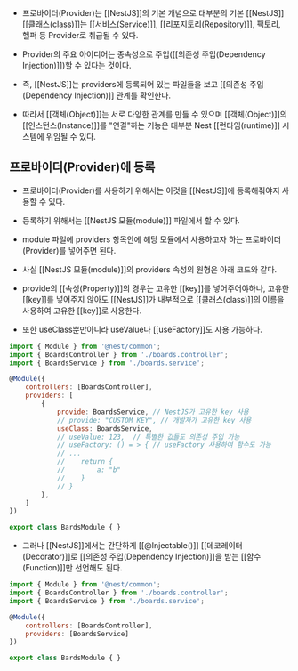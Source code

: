 - 프로바이더(Provider)는 [[NestJS]]의 기본 개념으로 대부분의 기본 [[NestJS]] [[클래스(class)]]는 [[서비스(Service)]], [[리포지토리(Repository)]], 팩토리, 헬퍼 등 Provider로 취급될 수 있다.

- Provider의 주요 아이디어는 종속성으로 주입([[의존성 주입(Dependency Injection)]])할 수 있다는 것이다.
- 즉, [[NestJS]]는 providers에 등록되어 있는 파일들을 보고 [[의존성 주입(Dependency Injection)]] 관계를 확인한다.

- 따라서 [[객체(Object)]]는 서로 다양한 관계를 만들 수 있으며 [[객체(Object)]]의 [[인스턴스(Instance)]]를 "연결"하는 기능은 대부분 Nest [[런타임(runtime)]] 시스템에 위임될 수 있다.


## 프로바이더(Provider)에 등록

- 프로바이더(Provider)를 사용하기 위해서는 이것을 [[NestJS]]에 등록해줘야지 사용할 수 있다.
- 등록하기 위해서는 [[NestJS 모듈(module)]] 파일에서 할 수 있다.

- module 파일에 providers 항목안에 해당 모듈에서 사용하고자 하는 프로바이더(Provider)를 넣어주면 된다.

- 사실 [[NestJS 모듈(module)]]의 providers 속성의 원형은 아래 코드와 같다.
- provide의 [[속성(Property)]]의 경우는 고유한 [[key]]를 넣어주어야하나, 고유한 [[key]]를 넣어주지 않아도 [[NestJS]]가 내부적으로 [[클래스(class)]]의 이름을 사용하여 고유한 [[key]]로 사용한다.

- 또한 useClass뿐만아니라 useValue나 [[useFactory]]도 사용 가능하다.

```js
import { Module } from '@nest/common';
import { BoardsController } from './boards.controller';
import { BoardsService } from './boards.service';

@Module({
	controllers: [BoardsController],
	providers: [
		{  
		    provide: BoardsService, // NestJS가 고유한 key 사용
		    // provide: "CUSTOM_KEY", // 개발자가 고유한 key 사용
		    useClass: BoardsService,  
		    // useValue: 123,  // 특별한 값들도 의존성 주입 가능
			// useFactory: () = > { // useFactory 사용하여 함수도 가능
			// ...
			//    return {
			//		  a: "b"
			//    }
			// }
		},
	]
})

export class BardsModule { }
```

- 그러나 [[NestJS]]에서는 간단하게 [[@Injectable()]] [[데코레이터(Decorator)]]로 [[의존성 주입(Dependency Injection)]]을 받는 [[함수(Function)]]만 선언해도 된다.

```js
import { Module } from '@nest/common';
import { BoardsController } from './boards.controller';
import { BoardsService } from './boards.service';

@Module({
	controllers: [BoardsController],
	providers: [BoardsService]
})

export class BardsModule { }
```



